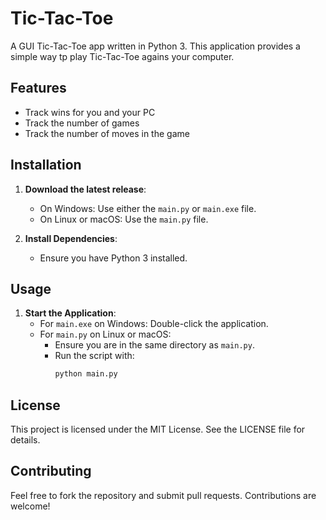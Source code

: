 ﻿# Tic-Tac-Toe

A GUI Tic-Tac-Toe app written in Python 3. This application provides a simple way tp play Tic-Tac-Toe agains your computer.

## Features

- Track wins for you and your PC
- Track the number of games
- Track the number of moves in the game

## Installation

1. **Download the latest release**:
   - On Windows: Use either the `main.py` or `main.exe` file.
   - On Linux or macOS: Use the `main.py` file.

2. **Install Dependencies**:
   - Ensure you have Python 3 installed.

## Usage

1. **Start the Application**:
   - For `main.exe` on Windows: Double-click the application.
   - For `main.py` on Linux or macOS:
     - Ensure you are in the same directory as `main.py`.
     - Run the script with:
       ```bash
       python main.py
       ```

## License

This project is licensed under the MIT License. See the LICENSE file for details.

## Contributing

Feel free to fork the repository and submit pull requests. Contributions are welcome!
